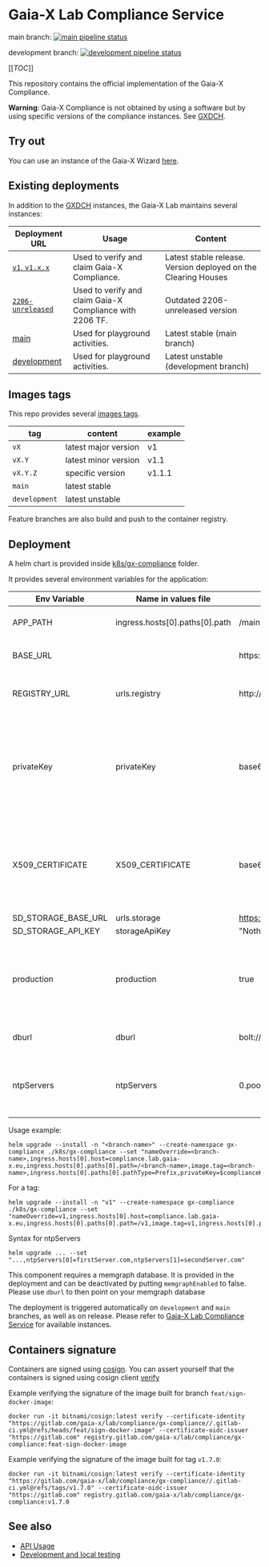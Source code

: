 # Gaia-X Lab Compliance Service

main
branch: [![main pipeline status](https://gitlab.com/gaia-x/lab/compliance/gx-compliance/badges/main/pipeline.svg)](https://gitlab.com/gaia-x/lab/compliance/gx-compliance/-/commits/main)

development
branch: [![development pipeline status](https://gitlab.com/gaia-x/lab/compliance/gx-compliance/badges/development/pipeline.svg)](https://gitlab.com/gaia-x/lab/compliance/gx-compliance/-/commits/development)

[[_TOC_]]

This repository contains the official implementation of the Gaia-X Compliance.

**Warning**: Gaia-X Compliance is not obtained by using a software but by using specific versions of the compliance
instances. See [GXDCH](https://gaia-x.eu/gxdch/).

## Try out

You can use an instance of the Gaia-X Wizard [here](https://wizard.lab.gaia-x.eu).

## Existing deployments

In addition to the [GXDCH](https://gaia-x.eu/gxdch/) instances, the Gaia-X Lab maintains several instances:

| Deployment URL                                                              | Usage                                                    | Content                                                        |
|-----------------------------------------------------------------------------|----------------------------------------------------------|----------------------------------------------------------------|
| [`v1`, `v1.x.x`](https://compliance.lab.gaia-x.eu/v1/docs/)                 | Used to verify and claim Gaia-X Compliance.              | Latest stable release. Version deployed on the Clearing Houses |
| [`2206-unreleased`](https://compliance.lab.gaia-x.eu/2206-unreleased/docs/) | Used to verify and claim Gaia-X Compliance with 2206 TF. | Outdated 2206-unreleased version                               |
| [main](https://compliance.lab.gaia-x.eu/main/docs/)                         | Used for playground activities.                          | Latest stable (main branch)                                    |
| [development](https://compliance.lab.gaia-x.eu/development/docs/)           | Used for playground activities.                          | Latest unstable (development branch)                           |

## Images tags

This repo provides
several [images tags](https://gitlab.com/gaia-x/lab/compliance/gx-compliance/container_registry/3036427).

| tag           | content              | example |
|---------------|----------------------|---------|
| `vX`          | latest major version | v1      |
| `vX.Y`        | latest minor version | v1.1    |
| `vX.Y.Z`      | specific version     | v1.1.1  |
| `main`        | latest stable        |         |
| `development` | latest unstable      |         |

Feature branches are also build and push to the container registry.

## Deployment

A helm chart is provided inside <a href="k8s/gx-compliance">k8s/gx-compliance</a> folder.

It provides several environment variables for the application:

| Env Variable        | Name in values file            | Default value                                                                                   | Note                                                                                                            |
|---------------------|--------------------------------|-------------------------------------------------------------------------------------------------|-----------------------------------------------------------------------------------------------------------------|
| APP_PATH            | ingress.hosts[0].paths[0].path | /main                                                                                           | Deployment path of the application                                                                              |
| BASE_URL            |                                | https://<ingress.hosts[0].host>/<ingress.hosts[0].paths[0].path>                                | URL of the deployed application                                                                                 |
| REGISTRY_URL        | urls.registry                  | http://<ingress.hosts[0].host>.replace("compliance","registry")/<ingress.hosts[0].path[0].path> | defaulted to same namespace registry                                                                            |
| privateKey          | privateKey                     | base64 value of "empty"                                                                         | This value is assigned automatically and contains the privateKey content. Stored in a secret in the cluster     |
| X509_CERTIFICATE    | X509_CERTIFICATE               | base64 value of "empty"                                                                         | This value is assigned automatically and contains the x509 certificate chain. Stored in a secret in the cluster |
| SD_STORAGE_BASE_URL | urls.storage                   | https://example-storage.lab.gaia-x.eu                                                           |                                                                                                                 |
| SD_STORAGE_API_KEY  | storageApiKey                  | "Nothing"                                                                                       |                                                                                                                 |
| production          | production                     | true                                                                                            | Whether the component is deployed on production mode. Enables more checks                                       |
| dburl               | dburl                          | bolt://{{ include "gx-compliance.fullname" . \| trunc 50 \| trimSuffix "-"}}-memgraph:7687      | URL to connect to memgraph                                                                                      |
| ntpServers          | ntpServers                     | 0.pool.ntp.org,1.pool.ntp.org,2.pool.ntp.org,3.pool.ntp.org                                     | Array of NTP servers to call. Will be piped to toJson and quote                                                 |

Usage example:

```shell
helm upgrade --install -n "<branch-name>" --create-namespace gx-compliance ./k8s/gx-compliance --set "nameOverride=<branch-name>,ingress.hosts[0].host=compliance.lab.gaia-x.eu,ingress.hosts[0].paths[0].path=/<branch-name>,image.tag=<branch-name>,ingress.hosts[0].paths[0].pathType=Prefix,privateKey=$complianceKey,X509_CERTIFICATE=$complianceCert"
```

For a tag:

```shell
helm upgrade --install -n "v1" --create-namespace gx-compliance ./k8s/gx-compliance --set "nameOverride=v1,ingress.hosts[0].host=compliance.lab.gaia-x.eu,ingress.hosts[0].paths[0].path=/v1,image.tag=v1,ingress.hosts[0].paths[0].pathType=Prefix,privateKey=$complianceKey,X509_CERTIFICATE=$complianceCert"
```

Syntax for ntpServers
```shell
helm upgrade ... --set "...,ntpServers[0]=firstServer.com,ntpServers[1]=secondServer.com"
```

This component requires a memgraph database. It is provided in the deployment and can be deactivated by putting `memgraphEnabled` to false. Please use `dburl` to then point on your memgraph database

The deployment is triggered automatically on `development` and `main` branches, as well as on release. Please refer
to [Gaia-X Lab Compliance Service](#gaia-x-lab-compliance-service) for available instances.

## Containers signature

Containers are signed using [cosign](https://docs.gitlab.com/ee/ci/yaml/signing_examples.html). You can assert yourself that the containers is signed using cosign client [verify](https://docs.gitlab.com/ee/ci/yaml/signing_examples.html#container-images-1)

Example verifying the signature of the image built for branch `feat/sign-docker-image`:
```shell
docker run -it bitnami/cosign:latest verify --certificate-identity "https://gitlab.com/gaia-x/lab/compliance/gx-compliance//.gitlab-ci.yml@refs/heads/feat/sign-docker-image" --certificate-oidc-issuer "https://gitlab.com" registry.gitlab.com/gaia-x/lab/compliance/gx-compliance:feat-sign-docker-image
```
Example verifying the signature of the image built for tag `v1.7.0`:
```shell
docker run -it bitnami/cosign:latest verify --certificate-identity "https://gitlab.com/gaia-x/lab/compliance/gx-compliance//.gitlab-ci.yml@refs/tags/v1.7.0" --certificate-oidc-issuer "https://gitlab.com" registry.gitlab.com/gaia-x/lab/compliance/gx-compliance:v1.7.0
```

## See also

- [API Usage](./README-api.md)
- [Development and local testing](./README-developer.md)
